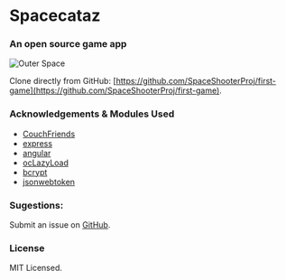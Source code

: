 # Spacecataz

### An open source game app

![Outer Space](http://i.imgur.com/dh0WgoT.png)

Clone directly from GitHub: [https://github.com/SpaceShooterProj/first-game](https://github.com/SpaceShooterProj/first-game).

### Acknowledgements & Modules Used

- [CouchFriends](https://github.com/Couchfriends/Space-Shooter)
- [express](https://www.npmjs.com/package/express)
- [angular](https://www.npmjs.com/package/angular)
- [ocLazyLoad](https://github.com/ocombe/ocLazyLoad)
- [bcrypt](https://www.npmjs.com/package/bcrypt)
- [jsonwebtoken](https://www.npmjs.com/package/jsonwebtoken)

### Sugestions:
Submit an issue on [GitHub](https://github.com/SpaceShooterProj/first-game/issues).

### License
MIT Licensed.
